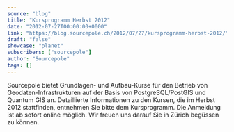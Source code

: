 ```yaml
---
source: "blog"
title: "Kursprogramm Herbst 2012"
date: "2012-07-27T00:00:00+0000"
link: "https://blog.sourcepole.ch/2012/07/27/kursprogramm-herbst-2012/"
draft: "false"
showcase: "planet"
subscribers: ["sourcepole"]
author: "Sourcepole"
tags: []
---
```


Sourcepole bietet Grundlagen- und Aufbau-Kurse für den Betrieb von Geodaten-Infrastrukturen auf der Basis von PostgreSQL/PostGIS und Quantum GIS an. Detaillierte Informationen zu den Kursen, die im Herbst 2012 stattfinden, entnehmen Sie bitte dem Kursprogramm. Die Anmeldung ist ab sofort online möglich. Wir freuen uns darauf Sie in Zürich begüssen zu können.
